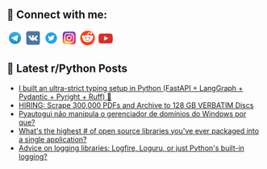 ## 🔎 Connect with me:
[<img src="https://github.com/bullbesh/bullbesh/blob/main/images/Telegram.png" width="32" height="32" />](https://t.me/bullbesh)
[<img src="https://github.com/bullbesh/bullbesh/blob/main/images/VK.png" width="32" height="32" />](https://vk.com/bullbesh)
[<img src="https://github.com/bullbesh/bullbesh/blob/main/images/Twitter.png" width="32" height="32" />](https://twitter.com/bullbesh1)
[<img src="https://github.com/bullbesh/bullbesh/blob/main/images/Instagram.png" width="32" height="32" />](https://www.instagram.com/bullbesh)
[<img src="https://github.com/bullbesh/bullbesh/blob/main/images/Reddit.png" width="32" height="32" />](https://www.reddit.com/user/bullbesh)
[<img src="https://github.com/bullbesh/bullbesh/blob/main/images/YouTube.png" width="32" height="32" />](https://www.youtube.com/channel/UCtfjRs6uzgq5mfm8S06WTcg)

## 📕 Latest r/Python Posts
<!-- BLOG-POST-LIST:START -->
- [I built an ultra-strict typing setup in Python &lpar;FastAPI + LangGraph + Pydantic + Pyright + Ruff&rpar; 🚀](https://www.reddit.com/r/Python/comments/1o53ave/i_built_an_ultrastrict_typing_setup_in_python/)
- [HIRING: Scrape 300,000 PDFs and Archive to 128 GB VERBATIM Discs](https://www.reddit.com/r/Python/comments/1o4yx19/hiring_scrape_300000_pdfs_and_archive_to_128_gb/)
- [Pyautogui não manipula o gerenciador de domínios do Windows por que?](https://www.reddit.com/r/Python/comments/1o4wjlr/pyautogui_não_manipula_o_gerenciador_de_domínios/)
- [What&#39;s the highest # of open source libraries you&#39;ve ever packaged into a single application?](https://www.reddit.com/r/Python/comments/1o4vn5m/whats_the_highest_of_open_source_libraries_youve/)
- [Advice on logging libraries: Logfire, Loguru, or just Python&#39;s built-in logging?](https://www.reddit.com/r/Python/comments/1o4uyrv/advice_on_logging_libraries_logfire_loguru_or/)
<!-- BLOG-POST-LIST:END -->
